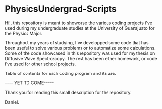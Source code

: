 # PhysicsUndergrad-Scripts

Hi!, this repository is meant to showcase the various coding projects i've used during my undergraduate studies at the University of Guanajuato for the Physics Major. 

Throughout my years of studying, I've developped some code that has been useful to solve various problems or to automatize some calculations.
Some of the code showcased in this repository was used for my thesis on Diffusive Wave Spectroscopy. The rest has been either homework, or code i've used for other school projects.

Table of contents for each coding program and its use:

---- YET TO COME-----


Thank you for reading this small description for the repository.

Daniel.
